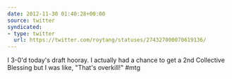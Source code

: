 ```yaml
---
date: 2012-11-30 01:40:28+00:00
source: twitter
syndicated:
- type: twitter
  url: https://twitter.com/roytang/statuses/274327000070619136/
---
```


I 3-0'd today's draft hooray. I actually had a chance to get a 2nd Collective Blessing but I was like, "That's overkill!" #mtg